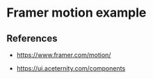 # Framer motion example

## References

- https://www.framer.com/motion/

- https://ui.aceternity.com/components
